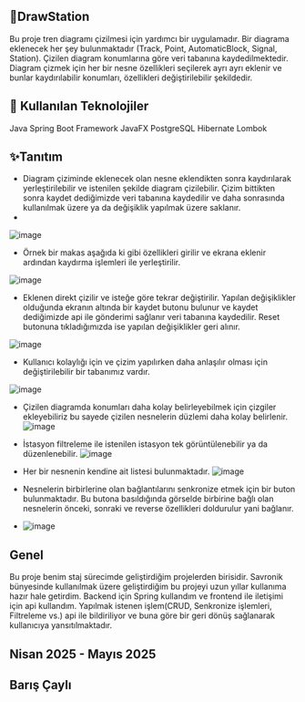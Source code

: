 ## 🎨DrawStation

Bu proje tren diagramı çizilmesi için yardımcı bir uygulamadır. Bir diagrama eklenecek her şey bulunmaktadır (Track, Point, AutomaticBlock, Signal, Station). Çizilen diagram konumlarına göre veri tabanına kaydedilmektedir. Diagram çizmek için her bir nesne özellikleri seçilerek ayrı ayrı eklenir ve bunlar kaydırılabilir konumları, özellikleri değiştirilebilir şekildedir.

## 🧰 Kullanılan Teknolojiler

Java
Spring Boot Framework
JavaFX
PostgreSQL
Hibernate
Lombok

## ✨Tanıtım

- Diagram çiziminde eklenecek olan nesne eklendikten sonra kaydırılarak yerleştirilebilir ve istenilen şekilde diagram çizilebilir. Çizim bittikten sonra kaydet dediğimizde veri tabanına kaydedilir ve daha sonrasında kullanılmak üzere ya da değişiklik yapılmak üzere saklanır.
- 
![image](https://github.com/user-attachments/assets/07876ce1-1f3d-4d4b-a323-d2ec06e9e31a)

- Örnek bir makas aşağıda ki gibi özellikleri girilir ve ekrana eklenir ardından kaydırma işlemleri ile yerleştirilir.

![image](https://github.com/user-attachments/assets/3de219ad-fd81-44d3-a920-3abd952f4d9e)

- Eklenen direkt çizilir ve isteğe göre tekrar değiştirilir. Yapılan değişiklikler olduğunda ekranın altında bir kaydet butonu bulunur ve kaydet dediğimizde api ile gönderimi sağlanır veri tabanına kaydedilir. Reset butonuna tıkladığımızda ise yapılan değişiklikler geri alınır.

![image](https://github.com/user-attachments/assets/e3b62782-854e-4ff7-b99b-fec66bf6460a)

- Kullanıcı kolaylığı için ve çizim yapılırken daha anlaşılır olması için değiştirilebilir bir tabanımız vardır.

 ![image](https://github.com/user-attachments/assets/ad9eb9cc-bbe2-4d61-89d6-6337cd788fbb)

- Çizilen diagramda konumları daha kolay belirleyebilmek için çizgiler ekleyebiliriz bu sayede çizilen nesnelerin düzlemi daha kolay belirlenir.
![image](https://github.com/user-attachments/assets/023072f3-fa63-44d3-b188-73166fc55108)

- İstasyon filtreleme ile istenilen istasyon tek görüntülenebilir ya da düzenlenebilir.
 ![image](https://github.com/user-attachments/assets/a0708fce-b9ce-412f-b878-7cb61e2d61e9)

- Her bir nesnenin kendine ait listesi bulunmaktadır.
  ![image](https://github.com/user-attachments/assets/e96ce259-b312-457a-ab1b-b28f6d6a1711)

- Nesnelerin birbirlerine olan bağlantılarını senkronize etmek için bir buton bulunmaktadır. Bu butona basıldığında görselde birbirine bağlı olan nesnelerin önceki, sonraki ve reverse özellikleri doldurulur yani bağlanır.
- ![image](https://github.com/user-attachments/assets/7821968a-d6ae-4dc7-a5e7-b3b3b1bcf020)

 ## Genel

 Bu proje benim staj sürecimde geliştirdiğim projelerden birisidir. Savronik bünyesinde kullanılmak üzere geliştirdiğim bu projeyi uzun yıllar kullanıma hazır hale getirdim. Backend için Spring kullandım ve frontend ile iletişimi için api kullandım. Yapılmak istenen işlem(CRUD, Senkronize işlemleri, Filtreleme vs.) api ile bildiriliyor ve buna göre bir geri dönüş sağlanarak kullanıcıya yansıtılmaktadır.

 ## Nisan 2025 - Mayıs 2025

 ## Barış Çaylı







 





